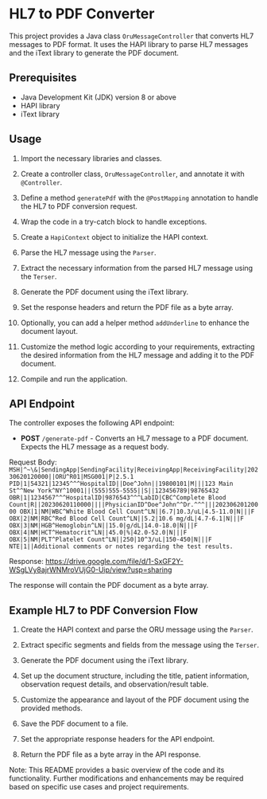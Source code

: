 # HL7 to PDF Converter

This project provides a Java class `OruMessageController` that converts HL7 messages to PDF format. It uses the HAPI library to parse HL7 messages and the iText library to generate the PDF document.

## Prerequisites

- Java Development Kit (JDK) version 8 or above
- HAPI library
- iText library

## Usage

1. Import the necessary libraries and classes.

2. Create a controller class, `OruMessageController`, and annotate it with `@Controller`.

3. Define a method `generatePdf` with the `@PostMapping` annotation to handle the HL7 to PDF conversion request.

4. Wrap the code in a try-catch block to handle exceptions.

5. Create a `HapiContext` object to initialize the HAPI context.

6. Parse the HL7 message using the `Parser`.

7. Extract the necessary information from the parsed HL7 message using the `Terser`.

8. Generate the PDF document using the iText library.

9. Set the response headers and return the PDF file as a byte array.

10. Optionally, you can add a helper method `addUnderline` to enhance the document layout.

11. Customize the method logic according to your requirements, extracting the desired information from the HL7 message and adding it to the PDF document.

12. Compile and run the application.

## API Endpoint

The controller exposes the following API endpoint:

- **POST** `/generate-pdf` - Converts an HL7 message to a PDF document. Expects the HL7 message as a request body.

Request Body:
`MSH|^~\&|SendingApp|SendingFacility|ReceivingApp|ReceivingFacility|20230620120000||ORU^R01|MSG001|P|2.5.1
PID|1|54321|12345^^^HospitalID||Doe^John||19800101|M|||123 Main St^^New York^NY^10001||(555)555-5555||S||123456789|98765432
OBR|1|1234567^^^HospitalID|9876543^^^LabID|CBC^Complete Blood Count|R||20230620110000||||PhysicianID^Doe^John^^Dr.^^^|||20230620120000
OBX|1|NM|WBC^White Blood Cell Count^LN||6.7|10.3/uL|4.5-11.0|N|||F
OBX|2|NM|RBC^Red Blood Cell Count^LN||5.2|10.6 mg/dL|4.7-6.1|N|||F
OBX|3|NM|HGB^Hemoglobin^LN||15.0|g/dL|14.0-18.0|N|||F
OBX|4|NM|HCT^Hematocrit^LN||45.0|%|42.0-52.0|N|||F
OBX|5|NM|PLT^Platelet Count^LN||250|10^3/uL|150-450|N|||F
NTE|1||Additional comments or notes regarding the test results.`

Response: https://drive.google.com/file/d/1-SxGF2Y-WSgLVy8ajrWNMroVUjG0-Uip/view?usp=sharing
 
The response will contain the PDF document as a byte array.

## Example HL7 to PDF Conversion Flow

1. Create the HAPI context and parse the ORU message using the `Parser`.

2. Extract specific segments and fields from the message using the `Terser`.

3. Generate the PDF document using the iText library.

4. Set up the document structure, including the title, patient information, observation request details, and observation/result table.

5. Customize the appearance and layout of the PDF document using the provided methods.

6. Save the PDF document to a file.

7. Set the appropriate response headers for the API endpoint.

8. Return the PDF file as a byte array in the API response.

Note: This README provides a basic overview of the code and its functionality. Further modifications and enhancements may be required based on specific use cases and project requirements.


